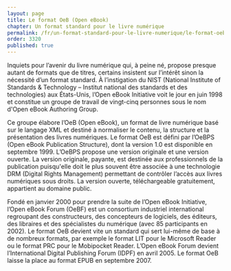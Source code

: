 ```yaml
---
layout: page
title: Le format OeB (Open eBook)
chapter: Un format standard pour le livre numérique
permalink: /fr/un-format-standard-pour-le-livre-numerique/le-format-oeb/
order: 3320
published: true
---
```

<p>Inquiets pour l’avenir du livre numérique qui, à peine né, propose presque autant de formats que de titres, certains insistent sur l’intérêt sinon la nécessité d’un format standard. À l’instigation du NIST (National Institute of Standards &amp; Technology – Institut national des standards et des technologies) aux États-Unis, l’Open eBook Initiative voit le jour en juin 1998 et constitue un groupe de travail de vingt-cinq personnes sous le nom d'Open eBook Authoring Group.</p>

<p>Ce groupe élabore l’OeB (Open eBook), un format de livre numérique basé sur le langage XML et destiné à normaliser le contenu, la structure et la présentation des livres numériques. Le format OeB est défini par l’OeBPS (Open eBook Publication Structure), dont la version 1.0 est disponible en septembre 1999. L’OeBPS propose une version originale et une version ouverte. La version originale, payante, est destinée aux professionnels de la publication puisqu'elle doit le plus souvent être associée à une technologie DRM (Digital Rights Management) permettant de contrôler l’accès aux livres numériques sous droits. La version ouverte, téléchargeable gratuitement, appartient au domaine public.</p>

<p>Fondé en janvier 2000 pour prendre la suite de l’Open eBook Initiative, l’Open eBook Forum (OeBF) est un consortium industriel international regroupant des constructeurs, des concepteurs de logiciels, des éditeurs, des libraires et des spécialistes du numérique (avec 85 participants en 2002). Le format OeB devient vite un standard qui sert lui-même de base à de nombreux formats, par exemple le format LIT pour le Microsoft Reader ou le format PRC pour le Mobipocket Reader. L’Open eBook Forum devient l’International Digital Publishing Forum (IDPF) en avril 2005. Le format OeB laisse la place au format EPUB en septembre 2007.</p>